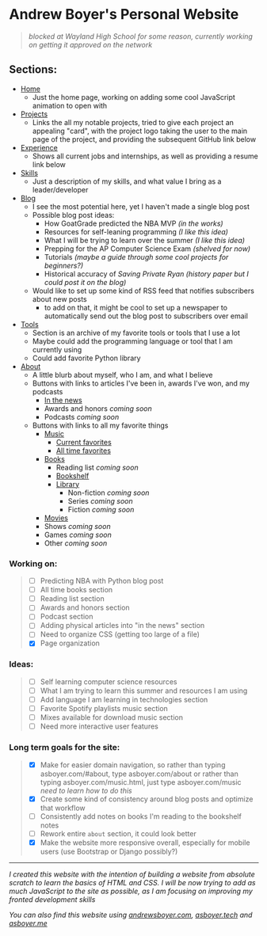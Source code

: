 <div>
<p align="center">
    <a href="https://asboyer.com/" target="_blank" rel="noreferrer noopener">
        <img src="https://github.com/asboyer2/asboyer2/blob/master/images/logo.png?raw=true" alt="">
    </a>
</p>
</div>

# Andrew Boyer's Personal Website
> *blocked at Wayland High School for some reason, currently working on getting it approved on the network*


## Sections:
* [Home](https://asboyer.com/#home)
    * Just the home page, working on adding some cool JavaScript animation to open with
* [Projects](https://asboyer.com/#projects)
    * Links the all my notable projects, tried to give each project an appealing "card", with the project logo taking the user to the main page of the project, and providing the subsequent GitHub link below
* [Experience](https://asboyer.com/#work)
    * Shows all current jobs and internships, as well as providing a resume link below
* [Skills](https://asboyer.com/#services)
    * Just a description of my skills, and what value I bring as a leader/developer
* [Blog](https://asboyer.com/#blog)
    * I see the most potential here, yet I haven't made a single blog post
    * Possible blog post ideas:
        * How GoatGrade predicted the NBA MVP *(in the works)*
        * Resources for self-leaning programming *(I like this idea)*
        * What I will be trying to learn over the summer *(I like this idea)*
        * Prepping for the AP Computer Science Exam *(shelved for now)*
        * Tutorials *(maybe a guide through some cool projects for beginners?)*
        * Historical accuracy of *Saving Private Ryan* *(history paper but I could post it on the blog)*
    * Would like to set up some kind of RSS feed that notifies subscribers about new posts
        * to add on that, it might be cool to set up a newspaper to automatically send out the blog post to subscribers over email
* [Tools](https://asboyer.com/#tools)
    * Section is an archive of my favorite tools or tools that I use a lot
    * Maybe could add the programming language or tool that I am currently using
    * Could add favorite Python library
* [About](https://asboyer.com/#about)
    * A little blurb about myself, who I am, and what I believe
    * Buttons with links to articles I've been in, awards I've won, and my podcasts
        * [In the news](https://asboyer.com/news)
        * Awards and honors *coming soon*
        * Podcasts *coming soon*
    * Buttons with links to all my favorite things
        * [Music](https://asboyer.com/music.html)
            * [Current favorites](https://asboyer.com/music-at-the-moment.html)
            * [All time favorites](https://asboyer.com/music-all-time.html)
        * [Books](https://asboyer.com/books.html)
            * Reading list *coming soon*
            * [Bookshelf](https://asboyer.com/bookshelf.html)
            * [Library](https://asboyer.com/library.html)
                * Non-fiction *coming soon*
                * Series *coming soon*
                * Fiction *coming soon*
        * [Movies](https://asboyer.com/movies.html)
        * Shows *coming soon*
        * Games *coming soon*
        * Other *coming soon*



### Working on:
> - [ ] Predicting NBA with Python blog post
> - [ ] All time books section
> - [ ] Reading list section
> - [ ] Awards and honors section
> - [ ] Podcast section
> - [ ] Adding physical articles into "in the news" section
> - [ ] Need to organize CSS (getting too large of a file)
> - [x] Page organization

### Ideas:
> - [ ] Self learning computer science resources
> - [ ] What I am trying to learn this summer and resources I am using
> - [ ] Add language I am learning in technologies section
> - [ ] Favorite Spotify playlists music section
> - [ ] Mixes available for download music section 
> - [ ] Need more interactive user features

### Long term goals for the site:
> - [x] Make for easier domain navigation, so rather than typing asboyer.com/#about, type asboyer.com/about or rather than typing asboyer.com/music.html, just type asboyer.com/music *need to learn how to do this*
> - [x] Create some kind of consistency around blog posts and optimize that workflow
> - [ ] Consistently add notes on books I'm reading to the bookshelf notes
> - [ ] Rework entire `about` section, it could look better
> - [x] Make the website more responsive overall, especially for mobile users (use Bootstrap or Django possibly?) 

***

*I created this website with the intention of building a website from absolute scratch to learn the basics of HTML and CSS. I will be now trying to add as much JavaScript to the site as possible, as I am focusing on improving my fronted development skills*

*You can also find this website using [andrewsboyer.com](https://andrewsboyer.com), [asboyer.tech](https://asboyer.tech) and [asboyer.me](http://asboyer.me)* 
